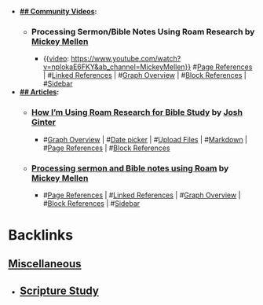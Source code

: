 - **[## Community Videos](<## Community Videos.md>):**
    - ### Processing Sermon/Bible Notes Using Roam Research by [Mickey Mellen](<Mickey Mellen.md>)
        - {{[video](<video.md>): https://www.youtube.com/watch?v=nplokaE6FKY&ab_channel=MickeyMellen}}
          #[Page References](<Page References.md>) | #[Linked References](<Linked References.md>) | #[Graph Overview](<Graph Overview.md>) | #[Block References](<Block References.md>) | #[Sidebar](<Sidebar.md>)
- **[## Articles](<## Articles.md>):**
    - ### [How I’m Using Roam Research for Bible Study](https://thesweetsetup.com/how-im-using-roam-research-for-bible-study/) by [Josh Ginter](<Josh Ginter.md>)
        - #[Graph Overview](<Graph Overview.md>) | #[Date picker](<Date picker.md>) | #[Upload Files](<Upload Files.md>) | #[Markdown](<Markdown.md>) | #[Page References](<Page References.md>) | #[Block References](<Block References.md>)
    - ### [Processing sermon and Bible notes using Roam](https://www.roambrain.com/processing-sermon-and-bible-notes-using-roam/) by [Mickey Mellen](<Mickey Mellen.md>)
        - #[Page References](<Page References.md>) | #[Linked References](<Linked References.md>) | #[Graph Overview](<Graph Overview.md>) | #[Block References](<Block References.md>) | #[Sidebar](<Sidebar.md>)

# Backlinks
## [Miscellaneous](<Miscellaneous.md>)
- ## [Scripture Study](<Scripture Study.md>)

